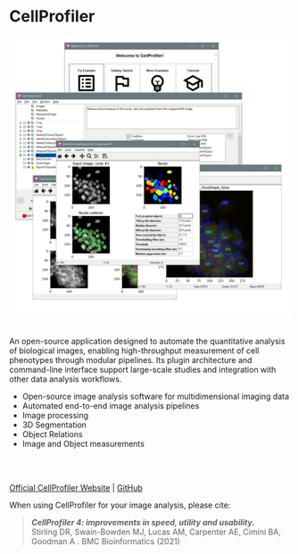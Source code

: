 # CellProfiler

![ImageData](cellprofiler_1.png) 


<br>
An open-source application designed to automate the quantitative analysis of biological images, 
enabling high-throughput measurement of cell phenotypes through modular pipelines. Its plugin 
architecture and command-line interface support large-scale studies and integration with other 
data analysis workflows.

- Open-source image analysis software for multidimensional imaging data
- Automated end-to-end image analysis pipelines
- Image processing
- 3D Segmentation
- Object Relations
- Image and Object measurements <br>
<br>
<br>

[Official CellProfiler Website](https://cellprofiler.org/) | [GitHub](https://github.com/CellProfiler/CellProfiler)

When using CellProfiler for your image analysis, please cite:
>***CellProfiler 4: improvements in speed, utility and usability.*** <br>
Stirling DR, Swain-Bowden MJ, Lucas AM, Carpenter AE, Cimini BA, Goodman A . 
BMC Bioinformatics (2021)